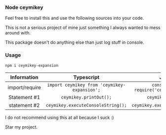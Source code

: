 ### Node ceymikey

Feel free to install this and use the following sources into your code.

This is not a serious project of mine just something I always wanted to mess around with.

This package doesn't do anything else than just log stuff in console.

### Usage
```console
npm i ceymikey-expansion
```

|   Information   |                   Typescript                  |                      Javascript                     |
| :-------------: | :-------------------------------------------: | :-------------------------------------------------: |
|  import/require |  `import ceymikey from 'ceymikey-expansion';` | `const ceymikey = require('ceymikey-expansion');`   |
|   Statement #1  |              `ceymikey.printOut();`           |              `ceymikey.printOut();`                 |
|   statement #2  |        `ceymikey.executeConsoleString();`     |        `ceymikey.executeConsoleString();`           |

I do not recommend using this at all because I suck :)

Star my project.
